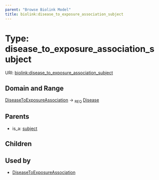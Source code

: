 ```yaml
---
parent: "Browse Biolink Model"
title: biolink:disease_to_exposure_association_subject
---
```


# Type: disease_to_exposure_association_subject




URI: [biolink:disease_to_exposure_association_subject](https://w3id.org/biolink/vocab/disease_to_exposure_association_subject)



## Domain and Range

[DiseaseToExposureAssociation](DiseaseToExposureAssociation.md) ->  <sub>REQ</sub> [Disease](Disease.md)

## Parents

 *  is_a: [subject](subject.md)

## Children


## Used by

 * [DiseaseToExposureAssociation](DiseaseToExposureAssociation.md)
